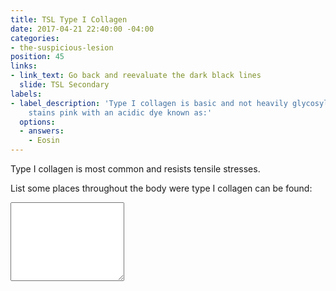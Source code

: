 ```yaml
---
title: TSL Type I Collagen
date: 2017-04-21 22:40:00 -04:00
categories:
- the-suspicious-lesion
position: 45
links:
- link_text: Go back and reevaluate the dark black lines
  slide: TSL Secondary
labels:
- label_description: 'Type I collagen is basic and not heavily glycosylated, thus
    stains pink with an acidic dye known as:'
  options:
  - answers:
    - Eosin
---
```


Type I collagen is most common and resists tensile stresses.

List some places throughout the body were type I collagen can be found:

<textarea class="form-control" rows="8"></textarea>
